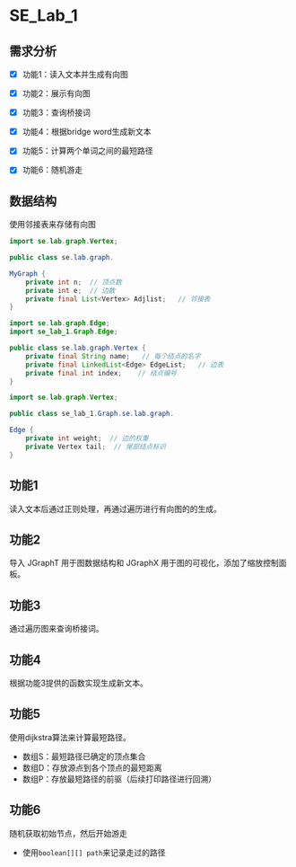 # SE_Lab_1

## 需求分析

- [x] 功能1：读入文本并生成有向图
- [x] 功能2：展示有向图
- [x] 功能3：查询桥接词
- [x] 功能4：根据bridge word生成新文本
- [x] 功能5：计算两个单词之间的最短路径
- [x] 功能6：随机游走


## 数据结构

使用邻接表来存储有向图

```java
import se.lab.graph.Vertex;

public class se.lab.graph.

MyGraph {
    private int n;  // 顶点数
    private int e;  // 边数
    private final List<Vertex> Adjlist;   // 邻接表
}
```

```java
import se.lab.graph.Edge;
import se_lab_1.Graph.Edge;

public class se.lab.graph.Vertex {
    private final String name;   // 每个结点的名字
    private final LinkedList<Edge> EdgeList;   // 边表
    private final int index;    // 结点编号
}
```

```java
import se.lab.graph.Vertex;

public class se_lab_1.Graph.se.lab.graph.

Edge {
    private int weight;  // 边的权重
    private Vertex tail;  // 尾部结点标识
}
```

## 功能1

读入文本后通过正则处理，再通过遍历进行有向图的的生成。

## 功能2

导入 JGraphT 用于图数据结构和 JGraphX 用于图的可视化，添加了缩放控制面板。

## 功能3

通过遍历图来查询桥接词。

## 功能4

根据功能3提供的函数实现生成新文本。

## 功能5

使用dijkstra算法来计算最短路径。
- 数组S：最短路径已确定的顶点集合
- 数组D：存放源点到各个顶点的最短距离
- 数组P：存放最短路径的前驱（后续打印路径进行回溯）

## 功能6

随机获取初始节点，然后开始游走
- 使用`boolean[][] path`来记录走过的路径

